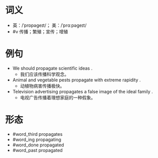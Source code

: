 # 词义
- 英：/ˈprɒpəɡeɪt/； 美：/ˈprɑːpəɡeɪt/
- #v 传播；繁殖；宣传；增殖
# 例句
- We should propagate scientific ideas .
	- 我们应该传播科学观念。
- Animal and vegetable pests propagate with extreme rapidity .
	- 动植物病害传播极快。
- Television advertising propagates a false image of the ideal family .
	- 电视广告传播着理想家庭的一种假象。
# 形态
- #word_third propagates
- #word_ing propagating
- #word_done propagated
- #word_past propagated
